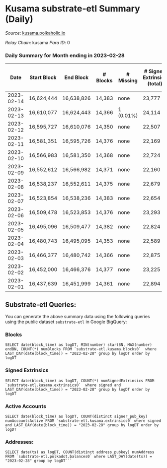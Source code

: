 # Kusama substrate-etl Summary (Daily)

_Source_: [kusama.polkaholic.io](https://kusama.polkaholic.io)

*Relay Chain*: kusama
*Para ID*: 0



### Daily Summary for Month ending in 2023-02-28


| Date | Start Block | End Block | # Blocks | # Missing | # Signed Extrinsics (total) | # Active Accounts | # Addresses with Balances | # Events | # Transfers | # XCM Transfers In | # XCM Transfers Out |
| ---- | ----------- | --------- | -------- | --------- | --------------------------- | ----------------- | ------------------------- | -------- | ----------- | ------------------ | ------------------- |
| 2023-02-14 | 16,624,444 | 16,638,826 | 14,383 | none  | 23,777 | 1,392 |  | 846,139 | 1,459 ($3,004,226.59) |   |   |
| 2023-02-13 | 16,610,077 | 16,624,443 | 14,366 | 1 (0.01%) | 24,114 | 1,487 |  | 847,256 | 1,745 ($8,340,198.94) |   |   |
| 2023-02-12 | 16,595,727 | 16,610,076 | 14,350 | none  | 22,507 | 1,109 | 284,211 | 794,645 | 1,258 ($1,913,174.57) | 101 ($45,784.50) | 100 ($73,259.02) |
| 2023-02-11 | 16,581,351 | 16,595,726 | 14,376 | none  | 22,169 | 1,108 | 284,061 | 787,938 | 1,314 ($2,879,009.21) | 87 ($90,903.49) | 80 ($114,404.73) |
| 2023-02-10 | 16,566,983 | 16,581,350 | 14,368 | none  | 22,724 | 1,392 | 283,913 | 815,738 | 2,080 ($8,500,701.23) | 191 ($146,868.18) | 202 ($204,890.51) |
| 2023-02-09 | 16,552,612 | 16,566,982 | 14,371 | none  | 22,160 | 1,267 | 283,712 | 807,102 | 1,638 ($4,916,100.20) | 245 ($294,893.73) | 212 ($269,523.42) |
| 2023-02-08 | 16,538,237 | 16,552,611 | 14,375 | none  | 22,679 | 1,358 | 283,621 | 801,732 | 1,383 ($3,982,095.63) |   |   |
| 2023-02-07 | 16,523,854 | 16,538,236 | 14,383 | none  | 22,654 | 1,474 | 283,534 | 822,653 | 1,419 ($6,877,683.54) | 226 ($945,536.09) | 163 ($225,839.04) |
| 2023-02-06 | 16,509,478 | 16,523,853 | 14,376 | none  | 23,293 | 1,559 | 283,360 | 830,964 | 1,519 ($4,791,024.85) |   |   |
| 2023-02-05 | 16,495,096 | 16,509,477 | 14,382 | none  | 22,824 | 1,753 | 283,217 | 810,705 | 2,206 ($3,202,531.82) |   |   |
| 2023-02-04 | 16,480,743 | 16,495,095 | 14,353 | none  | 22,589 | 1,261 | 282,589 | 801,148 | 1,479 ($2,884,198.84) | 117 ($65,789.38) | 115 ($95,912.04) |
| 2023-02-03 | 16,466,377 | 16,480,742 | 14,366 | none  | 22,875 | 1,504 | 282,441 | 822,281 | 1,377 ($3,193,846.61) | 147 ($173,948.83) | 142 ($123,313.35) |
| 2023-02-02 | 16,452,000 | 16,466,376 | 14,377 | none  | 23,225 | 1,426 | 282,453 | 820,187 | 1,555 ($17,846,178.96) | 152 ($189,983.63) | 158 ($198,188.98) |
| 2023-02-01 | 16,437,639 | 16,451,999 | 14,361 | none  | 22,894 | 1,414 | 282,292 | 871,652 | 1,451 ($4,519,430.47) | 139 ($146,574.17) | 179 ($7,190,635.82) |

## Substrate-etl Queries:
You can generate the above summary data using the following queries using the public dataset `substrate-etl` in Google BigQuery:


### Blocks
```
SELECT date(block_time) as logDT, MIN(number) startBN, MAX(number) endBN, COUNT(*) numBlocks FROM `substrate-etl.kusama.blocks0`  where LAST_DAY(date(block_time)) = "2023-02-28" group by logDT order by logDT
```


### Signed Extrinsics
```
SELECT date(block_time) as logDT, COUNT(*) numSignedExtrinsics FROM `substrate-etl.kusama.extrinsics0`  where signed and LAST_DAY(date(block_time)) = "2023-02-28" group by logDT order by logDT
```


### Active Accounts
```
SELECT date(block_time) as logDT, COUNT(distinct signer_pub_key) numAccountsActive FROM `substrate-etl.kusama.extrinsics0` where signed and LAST_DAY(date(block_time)) = "2023-02-28" group by logDT order by logDT
```


### Addresses:
```
SELECT date(ts) as logDT, COUNT(distinct address_pubkey) numAddress FROM `substrate-etl.polkadot.balances0` where LAST_DAY(date(ts)) = "2023-02-28" group by logDT```

